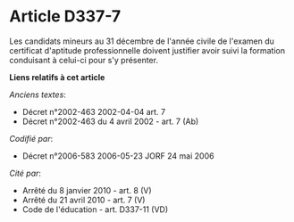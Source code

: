 # Article D337-7

Les candidats mineurs au 31 décembre de l'année civile de l'examen du certificat d'aptitude professionnelle doivent justifier
avoir suivi la formation conduisant à celui-ci pour s'y présenter.

**Liens relatifs à cet article**

_Anciens textes_:

  - Décret n°2002-463 2002-04-04 art. 7
  - Décret n°2002-463 du 4 avril 2002 - art. 7 (Ab)

_Codifié par_:

  - Décret n°2006-583 2006-05-23 JORF 24 mai 2006

_Cité par_:

  - Arrêté du 8 janvier 2010 - art. 8 (V)
  - Arrêté du 21 avril 2010 - art. 7 (V)
  - Code de l'éducation - art. D337-11 (VD)
